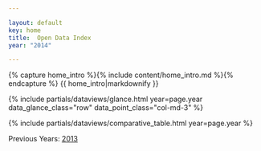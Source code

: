 ```yaml
---

layout: default
key: home
title:  Open Data Index
year: "2014"

---
```


{% capture home_intro %}{% include content/home_intro.md %}{% endcapture %}
{{ home_intro|markdownify }}

{% include partials/dataviews/glance.html year=page.year data_glance_class="row" data_point_class="col-md-3" %}

{% include partials/dataviews/comparative_table.html year=page.year %}

Previous Years: <a href="{{ site.baseurl }}/historical/2013/" title="">2013</a>

